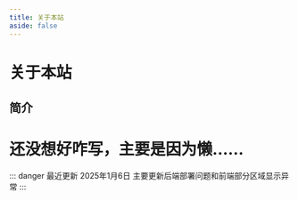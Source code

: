```yaml
---
title: 关于本站
aside: false
---
```


# 关于本站

## 简介

# 还没想好咋写，主要是因为懒……

::: danger 最近更新
2025年1月6日 主要更新后端部署问题和前端部分区域显示异常
:::


